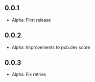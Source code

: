 ## 0.0.1

* Alpha: First release

## 0.0.2

* Alpha: Improvements to pub.dev score

## 0.0.3

* Alpha: Fix retries
